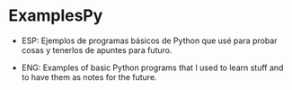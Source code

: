 # ExamplesPy

- ESP: Ejemplos de programas básicos de Python que usé para probar cosas y tenerlos de apuntes para futuro.

- ENG: Examples of basic Python programs that I used to learn stuff and to have them as notes for the future.


